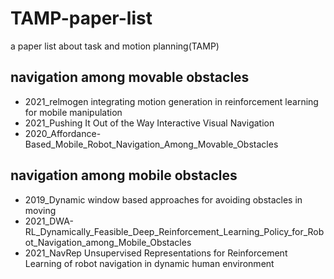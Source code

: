 # TAMP-paper-list
a paper list about task and motion planning(TAMP)
## navigation among movable obstacles
- 2021_relmogen integrating motion generation in reinforcement learning for mobile manipulation
- 2021_Pushing It Out of the Way Interactive Visual Navigation
- 2020_Affordance-Based_Mobile_Robot_Navigation_Among_Movable_Obstacles

## navigation among mobile obstacles
- 2019_Dynamic window based approaches for avoiding obstacles in moving
- 2021_DWA-RL_Dynamically_Feasible_Deep_Reinforcement_Learning_Policy_for_Robot_Navigation_among_Mobile_Obstacles
- 2021_NavRep Unsupervised Representations for Reinforcement Learning of robot navigation in dynamic human environment
